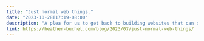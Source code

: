 ```yaml
---
title: "Just normal web things."
date: "2023-10-28T17:19-08:00"
description: "A plea for us to get back to building websites that can do normal website things."
link: https://heather-buchel.com/blog/2023/07/just-normal-web-things/
---
```

